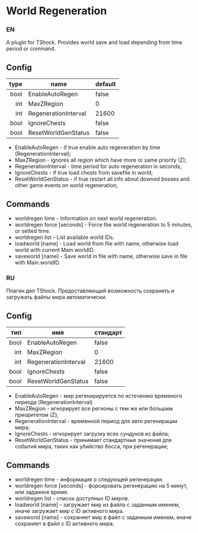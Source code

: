 # World Regeneration
### EN

A plugin for TShock. Provides world save and load depending from time period or command.

## Config

| type | name                |default| 
|-----:|---------------------|-------|
|  bool| EnableAutoRegen     | false |
|   int| MaxZRegion          | 0     |
|   int| RegenerationInterval| 21600 |
|  bool| IgnoreChests        | false |
|  bool| ResetWorldGenStatus | false |

- EnableAutoRegen - if true enable auto regeneration by time (RegenerationInterval);
- MaxZRegion - ignores all region which have more or same priority (Z);
- RegenerationInterval - time period for auto regeneration in seconds;
- IgnoreChests - if true load chests from savefile in world;
- ResetWorldGenStatus - if true restart all info about downed bosses and other game events on world regeneration;

## Commands

- worldregen time - Information on next world regeneration.
- worldregen force [seconds] - Force the world regeneration to 5 minutes, or setted time.
- worldregen list - List available world IDs.
- loadworld [name] - Load world from file with name, otherwise load world with current Main.worldID.
- saveworld [name] - Save world in file with name, otherwise save in file with Main.worldID.

### RU

Плагин дял TShock. Предоставляющий возможность сохранять и загружать файлы мира автоматически.

## Config

| тип  | имя                 |стандарт| 
|-----:|---------------------|--------|
|  bool| EnableAutoRegen     | false  |
|   int| MaxZRegion          | 0      |
|   int| RegenerationInterval| 21600  |
|  bool| IgnoreChests        | false  |
|  bool| ResetWorldGenStatus | false  |

- EnableAutoRegen - мир регенирируется по истечению временого периода (RegenerationInterval)
- MaxZRegion - игнорирует все регионы с тем же или большим приоритетом (Z);
- RegenerationInterval - временной период для авто регенирации мира;
- IgnoreChests - игнорирует загрузку всех сундуков из файла;
- ResetWorldGenStatus - принимает стандартные значения для событий мира, таких как убийство босса, при регенерации;

## Commands

- worldregen time - информация о следующей регенерации.
- worldregen force [seconds] - форсировать регенерацию на 5 минут, или заданное время.
- worldregen list - список доступных ID миров.
- loadworld [name] - загружает мир из файла с заданным именем, иначе загружает мир с ID активного мира.
- saveworld [name] - сохраняет мир в файл с заданным именем, иначе сохраняет в файл с ID активного мира.